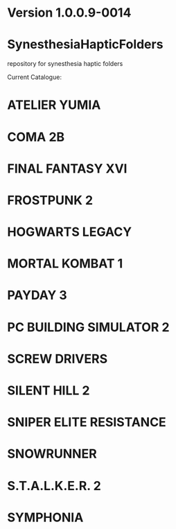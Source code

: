 # Version 1.0.0.9-0014

# SynesthesiaHapticFolders
repository for synesthesia haptic folders

Current Catalogue:
# ATELIER YUMIA
# COMA 2B
# FINAL FANTASY XVI
# FROSTPUNK 2
# HOGWARTS LEGACY
# MORTAL KOMBAT 1
# PAYDAY 3
# PC BUILDING SIMULATOR 2
# SCREW DRIVERS
# SILENT HILL 2
# SNIPER ELITE RESISTANCE
# SNOWRUNNER
# S.T.A.L.K.E.R. 2
# SYMPHONIA
